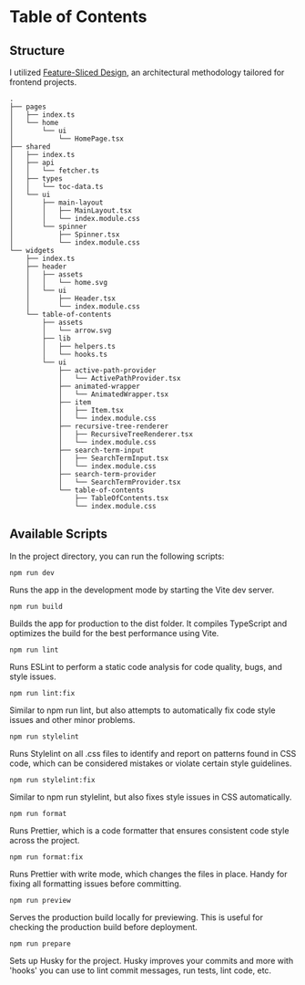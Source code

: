# Table of Contents

## Structure

I utilized [Feature-Sliced Design](https://feature-sliced.design/), an architectural methodology tailored for frontend projects.

```
.
├── pages
│   ├── index.ts
│   └── home
│       └── ui
│           └── HomePage.tsx
├── shared
│   ├── index.ts
│   ├── api
│   │   └── fetcher.ts
│   ├── types
│   │   └── toc-data.ts
│   └── ui
│       ├── main-layout
│       │   ├── MainLayout.tsx
│       │   └── index.module.css
│       └── spinner
│           ├── Spinner.tsx
│           └── index.module.css
└── widgets
    ├── index.ts
    ├── header
    │   ├── assets
    │   │   └── home.svg
    │   └── ui
    │       ├── Header.tsx
    │       └── index.module.css
    └── table-of-contents
        ├── assets
        │   └── arrow.svg
        ├── lib
        │   ├── helpers.ts
        │   └── hooks.ts
        └── ui
            ├── active-path-provider
            │   └── ActivePathProvider.tsx
            ├── animated-wrapper
            │   └── AnimatedWrapper.tsx
            ├── item
            │   ├── Item.tsx
            │   └── index.module.css
            ├── recursive-tree-renderer
            │   ├── RecursiveTreeRenderer.tsx
            │   └── index.module.css
            ├── search-term-input
            │   ├── SearchTermInput.tsx
            │   └── index.module.css
            ├── search-term-provider
            │   └── SearchTermProvider.tsx
            └── table-of-contents
                ├── TableOfContents.tsx
                └── index.module.css
```

## Available Scripts

In the project directory, you can run the following scripts:

`npm run dev`

Runs the app in the development mode by starting the Vite dev server.

`npm run build`

Builds the app for production to the dist folder. It compiles TypeScript and optimizes the build for the best performance using Vite.

`npm run lint`

Runs ESLint to perform a static code analysis for code quality, bugs, and style issues.

`npm run lint:fix`

Similar to npm run lint, but also attempts to automatically fix code style issues and other minor problems.

`npm run stylelint`

Runs Stylelint on all .css files to identify and report on patterns found in CSS code, which can be considered mistakes or violate certain style guidelines.

`npm run stylelint:fix`

Similar to npm run stylelint, but also fixes style issues in CSS automatically.

`npm run format`

Runs Prettier, which is a code formatter that ensures consistent code style across the project.

`npm run format:fix`

Runs Prettier with write mode, which changes the files in place. Handy for fixing all formatting issues before committing.

`npm run preview`

Serves the production build locally for previewing. This is useful for checking the production build before deployment.

`npm run prepare`

Sets up Husky for the project. Husky improves your commits and more with 'hooks' you can use to lint commit messages, run tests, lint code, etc.
